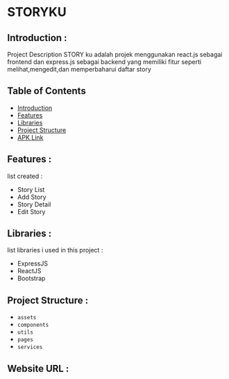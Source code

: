 # STORYKU

## <a name="introduction"></a> Introduction :
Project Description
STORY ku adalah projek menggunakan react.js sebagai frontend dan express.js sebagai backend yang memiliki fitur seperti melihat,mengedit,dan memperbaharui daftar story
## Table of Contents

- [Introduction](#introduction)
- [Features](#features)
- [Libraries](#libraries)
- [Project Structure](#project-structures)
- [APK Link](#apk-link)

## <a name="features"></a> Features :
list created :
- Story List
- Add Story
- Story Detail
- Edit Story


## <a name="libraries"></a> Libraries :
list libraries i used in this project :
- ExpressJS
- ReactJS
- Bootstrap

## <a name="project-structures"></a> Project Structure :
* `assets`
* `components`
* `utils`
* `pages`
* `services`

## <a name="apk-link"></a> Website URL :

